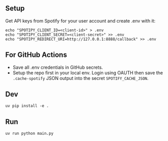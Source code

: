 ## Setup

Get API keys from Spotify for your user account and create .env with it:

```
echo "SPOTIPY_CLIENT_ID=<client-id>" > .env
echo "SPOTIPY_CLIENT_SECRET=<client-secret>" >> .env
echo "SPOTIPY_REDIRECT_URI=http://127.0.0.1:8888/callback" >> .env
```

## For GitHub Actions

- Save all .env credentials in GitHub secrets.
- Setup the repo first in your local env. Login using OAUTH then save
the `.cache-spotify` JSON output into the secret `SPOTIFY_CACHE_JSON`.

## Dev

```
uv pip install -e .
```

## Run

```
uv run python main.py
```
